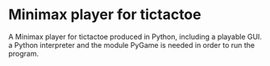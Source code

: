 # Minimax player for tictactoe
A Minimax player for tictactoe produced in Python, including a playable GUI.
a Python interpreter and the module PyGame is needed in order to run the program.
